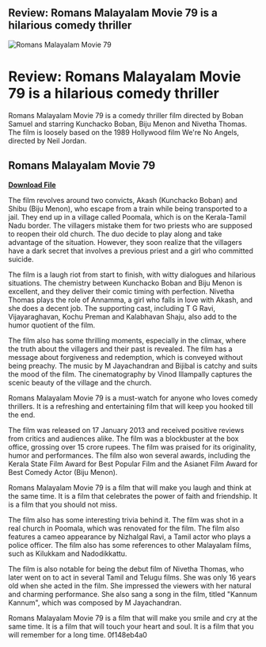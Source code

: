 ## Review: Romans Malayalam Movie 79 is a hilarious comedy thriller

 
![Romans Malayalam Movie 79](https://encrypted-tbn2.gstatic.com/images?q=tbn:ANd9GcRfMkKD9R-YB-jo3LlBlwnCLC0eDFxyYoyrhHqZCJbce45FsA8vOPNoaMw)

 
# Review: Romans Malayalam Movie 79 is a hilarious comedy thriller
 
Romans Malayalam Movie 79 is a comedy thriller film directed by Boban Samuel and starring Kunchacko Boban, Biju Menon and Nivetha Thomas. The film is loosely based on the 1989 Hollywood film We're No Angels, directed by Neil Jordan.
 
## Romans Malayalam Movie 79


[**Download File**](https://www.google.com/url?q=https%3A%2F%2Furllie.com%2F2tKhiv&sa=D&sntz=1&usg=AOvVaw2fFWzWac8XYPaSXVRhyGvD)

 
The film revolves around two convicts, Akash (Kunchacko Boban) and Shibu (Biju Menon), who escape from a train while being transported to a jail. They end up in a village called Poomala, which is on the Kerala-Tamil Nadu border. The villagers mistake them for two priests who are supposed to reopen their old church. The duo decide to play along and take advantage of the situation. However, they soon realize that the villagers have a dark secret that involves a previous priest and a girl who committed suicide.
 
The film is a laugh riot from start to finish, with witty dialogues and hilarious situations. The chemistry between Kunchacko Boban and Biju Menon is excellent, and they deliver their comic timing with perfection. Nivetha Thomas plays the role of Annamma, a girl who falls in love with Akash, and she does a decent job. The supporting cast, including T G Ravi, Vijayaraghavan, Kochu Preman and Kalabhavan Shaju, also add to the humor quotient of the film.
 
The film also has some thrilling moments, especially in the climax, where the truth about the villagers and their past is revealed. The film has a message about forgiveness and redemption, which is conveyed without being preachy. The music by M Jayachandran and Bijibal is catchy and suits the mood of the film. The cinematography by Vinod Illampally captures the scenic beauty of the village and the church.
 
Romans Malayalam Movie 79 is a must-watch for anyone who loves comedy thrillers. It is a refreshing and entertaining film that will keep you hooked till the end.
  
The film was released on 17 January 2013 and received positive reviews from critics and audiences alike. The film was a blockbuster at the box office, grossing over 15 crore rupees. The film was praised for its originality, humor and performances. The film also won several awards, including the Kerala State Film Award for Best Popular Film and the Asianet Film Award for Best Comedy Actor (Biju Menon).
 
Romans Malayalam Movie 79 is a film that will make you laugh and think at the same time. It is a film that celebrates the power of faith and friendship. It is a film that you should not miss.
  
The film also has some interesting trivia behind it. The film was shot in a real church in Poomala, which was renovated for the film. The film also features a cameo appearance by Nizhalgal Ravi, a Tamil actor who plays a police officer. The film also has some references to other Malayalam films, such as Kilukkam and Nadodikkattu.
 
The film is also notable for being the debut film of Nivetha Thomas, who later went on to act in several Tamil and Telugu films. She was only 16 years old when she acted in the film. She impressed the viewers with her natural and charming performance. She also sang a song in the film, titled "Kannum Kannum", which was composed by M Jayachandran.
 
Romans Malayalam Movie 79 is a film that will make you smile and cry at the same time. It is a film that will touch your heart and soul. It is a film that you will remember for a long time.
 0f148eb4a0
